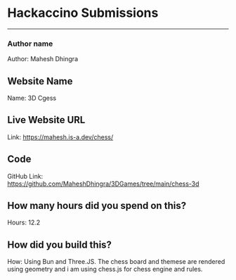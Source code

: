 # Hackaccino Submissions
---

### Author name

Author: Mahesh Dhingra

<!-- A name or nickname that you want to appear as the author of the website -->

## Website Name

Name: 3D Cgess

## Live Website URL

Link: https://mahesh.is-a.dev/chess/

## Code

GitHub Link: https://github.com/MaheshDhingra/3DGames/tree/main/chess-3d

## How many hours did you spend on this?

Hours: 12.2

## How did you build this?

How: Using Bun and Three.JS. The chess board and themese are rendered using geometry and i am using chess.js for chess engine and rules.
